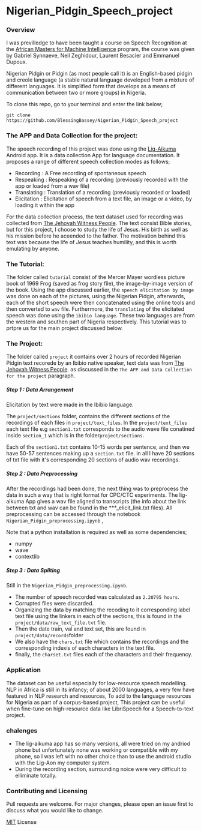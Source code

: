 # Nigerian_Pidgin_Speech_project

### Overview

I was previlledge to have been taught a course on Speech Recognition at the [African Masters for Machine Intelligence](https://aimsammi.org/) program, the course was given by Gabriel Synnaeve, Neil Zeghidour, Laurent Besacier and Emmanuel Dupoux.

Nigerian Pidgin or Pidgin (as most people call it) is an English-based pidgin and creole language (a stable natural language developed from a mixture of different languages. It is simplified form that develops as a means of communication between two or more groups) in Nigeria. 

To clone this repo, go to your terminal and enter the link below;

```git
git clone https://github.com/BlessingBassey/Nigerian_Pidgin_Speech_project
```
### The APP and Data Collection for the project:

The speech recording of this project was done using the 
[Lig-Aikuma](https://lig-aikuma.imag.fr/tutorial/) Android app. It is a data collection App for language documentation. It proposes a range of different speech collection modes as follows;

- Recording : A Free recording of spontaneous speech
- Respeaking : Respeaking of a recording (previously recorded with the app or loaded from a wav file)
- Translating : Translation of a recording (previously recorded or loaded)
- Elicitation : Elicitation of speech from a text file, an image or a video, by loading it within the app

For the data collection process, the text dataset used for recording was collected from [The Jehovah Witness People](https://www.jw.org/pcm/wetin-we-get/different-different-book/jesus/). The text consist Bible stories, but for this project, I choose to study the life of Jesus. His birth as well as his mission before he aceended to the father. The motivation behind this text was because the life of Jesus teaches humility, and this is worth emulating by anyone. 

### The Tutorial:

The folder called `tutorial` consist of the Mercer Mayer wordless picture book of 1969 Frog (saved as frog story file), the image-by-image version of the book. Using the app discussed earlier, the `speech elicitation by image` was done on each of the pictures, using the Nigerian Pidgin, afterwards, each of the short speech were then concatenated using the online tools and then converted to `wav` file. Furthermore, the `translating` of the elicitated speech was done using the `ibibio language`. These two languages are from the western and southen part of Nigeria respectively. This tutorial was to prtpre us for the main project discussed below.

### The Project:

The folder called `project` it contains over 2 hours of recorded Nigerian Pidgin text recorede by an Ibibio native speaker, text data was from [The Jehovah Witness People](https://www.jw.org/pcm/wetin-we-get/different-different-book/jesus/). as discussed in the `The APP and Data Collection for the project` paragraph.

##### Step 1 : Data Arrangement
 Elicitation by text were made in the Ibibio language. 
 
 The `project/sections` folder, contains the different sections of the recordings of each files in `project/text_files`. In the `project/text_files` each text file e.g `section1.txt` corresponds to the audio wave file conatined inside `section_1` which is in the folder`project/sections`. 

 Each of the `section1.txt` contains 10-15 words per sentence, and then we have 50-57 sentences making up a `section.txt` file. in all I have 20 sections of txt file with it's corresponding 20 sections of audio wav recordings. 
 
 ##### Step 2 : Data Preprocessing
 
 After the recordings had been done, the next thing was to preprocess the data in such a way that is right format for CPC/CTC experiments. The lig-aikuma  App gives a wav file aligned to transcripts (the info about the link between txt and wav can be found in the ***_elicit_link.txt files). All preprocessing can be accessed through the notebook `Nigerian_Pidgin_preprocessing.ipynb` , 
 
 Note that a python installation is required as well as some dependencies;

- numpy
- wave
- contextlib


##### Step 3 : Data Spliting

Still in the `Nigerian_Pidgin_preprocessing.ipynb`.
- The number of speech recorded was calculated as `2.20795 hours`.
- Corrupted files were discarded.
- Organizing the data by matching the recoding to it corresponding label text file using the linkers in each of the sections, this is found in the `project/data/raw_text_file.txt` file.
- Then the date train, val and text set, this are found in `project/data/records`folder
- We also have the `chars.txt` file which contains the recordings and the corresponding indexis of each characters in the text file. 
- finally, the `charset.txt` files each of the characters and their frequency.

### Application

The dataset can be useful especially for low-resource speech modelling. NLP in Africa is still in its infancy; of about 2000 languages, a very few have  featured  in  NLP  research  and  resources, To add to the language  resources  for  Nigeria  as  part  of  a  corpus-based  project, This project can be useful when fine-tune on high-resource data like LibriSpeech for a Speech-to-text project. 

### chalenges
- The lig-aikuma app has so many versions, all were tried on my andriod phone but unfortunately none was working or compatible with my phone, so I was left with no other choice than to use the android studio with the Lig-Aon my computer system. 
- During the recording section, surrounding noice were very difficult to elliminate totally.

### Contributing and Licensing

Pull requests are welcome. For major changes, please open an issue first to discuss what you would like to change.

[MIT](https://choosealicense.com/licenses/mit/) License